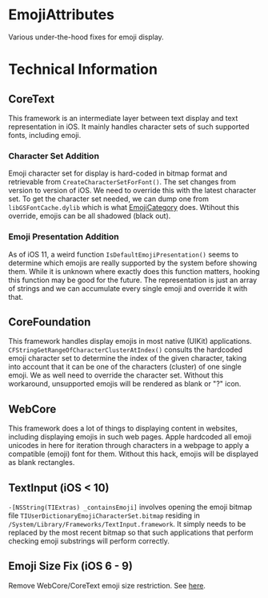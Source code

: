 # EmojiAttributes

Various under-the-hood fixes for emoji display.

# Technical Information

## CoreText
This framework is an intermediate layer between text display and text representation in iOS. It mainly handles character sets of such supported fonts, including emoji.

### Character Set Addition
Emoji character set for display is hard-coded in bitmap format and retrievable from `CreateCharacterSetForFont()`. The set changes from version to version of iOS. We need to override this with the latest character set. To get the character set needed, we can dump one from `libGSFontCache.dylib` which is what [EmojiCategory](https://github.com/PoomSmart/EmojiCategory) does. Wtihout this override, emojis can be all shadowed (black out).

### Emoji Presentation Addition
As of iOS 11, a weird function `IsDefaultEmojiPresentation()` seems to determine which emojis are really supported by the system before showing them. While it is unknown where exactly does this function matters, hooking this function may be good for the future. The representation is just an array of strings and we can accumulate every single emoji and override it with that.

## CoreFoundation
This framework handles display emojis in most native (UIKit) applications. `CFStringGetRangeOfCharacterClusterAtIndex()` consults the hardcoded emoji character set to determine the index of the given character, taking into account that it can be one of the characters (cluster) of one single emoji. We as well need to override the character set. Without this workaround, unsupported emojis will be rendered as blank or "?" icon.

## WebCore
This framework does a lot of things to displaying content in websites, including displaying emojis in such web pages. Apple hardcoded all emoji unicodes in here for iteration through characters in a webpage to apply a compatible (emoji) font for them. Without this hack, emojis will be displayed as blank rectangles.

## TextInput (iOS < 10)
`-[NSString(TIExtras) _containsEmoji]` involves opening the emoji bitmap file `TIUserDictionaryEmojiCharacterSet.bitmap` residing in `/System/Library/Frameworks/TextInput.framework`. It simply needs to be replaced by the most recent bitmap so that such applications that perform checking emoji substrings will perform correctly.

## Emoji Size Fix (iOS 6 - 9)
Remove WebCore/CoreText emoji size restriction. See [here](https://emojier.com/faq/15122z-ios-small-font-size-emoji-hell).
